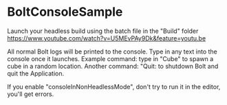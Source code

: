 # BoltConsoleSample
Launch your headless build using the batch file in the "Build" folder
https://www.youtube.com/watch?v=U5MEvPAy9Dk&feature=youtu.be

All normal Bolt logs will be printed to the console.
Type in any text into the console once it launches.
Example command: type in "Cube" to spawn a cube in a random location.
Another command: "Quit: to shutdown Bolt and quit the Application.

If you enable "consoleInNonHeadlessMode", don't try to run it in the editor, you'll get errors.
